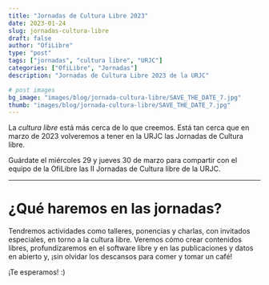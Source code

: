 ```yaml
---
title: "Jornadas de Cultura Libre 2023"
date: 2023-01-24
slug: jornadas-cultura-libre
draft: false
author: "OfiLibre"
type: "post"
tags: ["jornadas", "cultura libre", "URJC"]
categories: ["OfiLibre", "Jornadas"]
description: "Jornadas de Cultura Libre 2023 de la URJC"

# post images 
bg_image: "images/blog/jornada-cultura-libre/SAVE_THE_DATE_7.jpg" 
thumb: "images/blog/jornada-cultura-libre/SAVE_THE_DATE_7.jpg"
---
```


La *cultura libre* está más cerca de lo que creemos. Está tan cerca que en marzo de 2023 volveremos a tener en la URJC las Jornadas de Cultura libre.

Guárdate el miércoles 29 y jueves 30 de marzo para compartir con el equipo de la OfiLibre las II Jornadas de Cultura libre de la URJC.

---
# ¿Qué haremos en las jornadas?
Tendremos actividades como talleres, ponencias y charlas, con invitados especiales, en torno a la cultura libre. Veremos cómo crear contenidos libres, profundizaremos en el software libre y en las publicaciones y datos en abierto y, ¡sin olvidar los descansos para comer y tomar un café!


¡Te esperamos! :)
